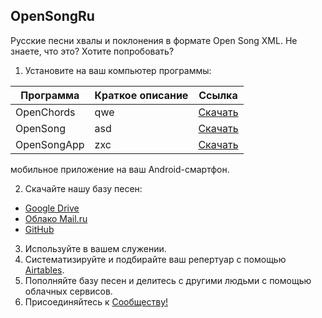 ## OpenSongRu
      
Русские песни хвалы и поклонения в формате Open Song XML.
Не знаете, что это? Хотите попробовать?

1. Установите на ваш компьютер программы:

| Программа | Краткое описание | Ссылка |
| --- | --- | --- |
| OpenChords | qwe |[Скачать](https://sourceforge.net/projects/openchords/files/latest/download) |
| OpenSong | asd |[Скачать](https://sourceforge.net/projects/opensong/files/latest/download) |
| OpenSongApp | zxc |[Скачать](https://play.google.com/store/apps/details?id=com.garethevans.church.opensongtablet&hl=ru) |

мобильное приложение на ваш Android-смартфон.

2. Скачайте нашу базу песен:  
 * [Google Drive](https://drive.google.com/open?id=1K4NR7njvLmjtOn2Ljp7YpigRXDAG-Hb-)
 * [Облако Mail.ru](https://cloud.mail.ru/public/BntW/H7FubED5D) 
 * [GitHub](https://github.com/SergKnyz/OpenSong)
3. Используйте в вашем служении.
4. Систематизируйте и подбирайте ваш репертуар с помощью [Airtables](https://airtable.com/shrf59t6LkyvGAQ4R).
5. Пополняйте базу песен и делитесь с другими людьми с помощью облачных сервисов.
6. Присоединяйтесь к [Сообществу!](https://vk.com/opensong)
